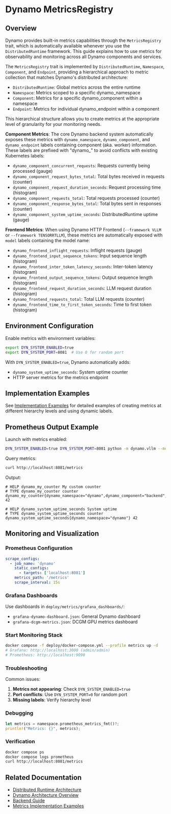<!--
SPDX-FileCopyrightText: Copyright (c) 2025 NVIDIA CORPORATION & AFFILIATES. All rights reserved.
SPDX-License-Identifier: Apache-2.0

Licensed under the Apache License, Version 2.0 (the "License");
you may not use this file except in compliance with the License.
You may obtain a copy of the License at

http://www.apache.org/licenses/LICENSE-2.0

Unless required by applicable law or agreed to in writing, software
distributed under the License is distributed on an "AS IS" BASIS,
WITHOUT WARRANTIES OR CONDITIONS OF ANY KIND, either express or implied.
See the License for the specific language governing permissions and
limitations under the License.
-->

# Dynamo MetricsRegistry

## Overview

Dynamo provides built-in metrics capabilities through the `MetricsRegistry` trait, which is automatically available whenever you use the `DistributedRuntime` framework. This guide explains how to use metrics for observability and monitoring across all Dynamo components and services.

The `MetricsRegistry` trait is implemented by `DistributedRuntime`, `Namespace`, `Component`, and `Endpoint`, providing a hierarchical approach to metric collection that matches Dynamo's distributed architecture:

- `DistributedRuntime`: Global metrics across the entire runtime
- `Namespace`: Metrics scoped to a specific dynamo_namespace
- `Component`: Metrics for a specific dynamo_component within a namespace
- `Endpoint`: Metrics for individual dynamo_endpoint within a component

This hierarchical structure allows you to create metrics at the appropriate level of granularity for your monitoring needs.

**Component Metrics**: The core Dynamo backend system automatically exposes these metrics with `dynamo_namespace`, `dynamo_component`, and `dynamo_endpoint` labels containing component (aka. worker) information. These labels are prefixed with "dynamo_" to avoid conflicts with existing Kubernetes labels:

- `dynamo_component_concurrent_requests`: Requests currently being processed (gauge)
- `dynamo_component_request_bytes_total`: Total bytes received in requests (counter)
- `dynamo_component_request_duration_seconds`: Request processing time (histogram)
- `dynamo_component_requests_total`: Total requests processed (counter)
- `dynamo_component_response_bytes_total`: Total bytes sent in responses (counter)
- `dynamo_component_system_uptime_seconds`: DistributedRuntime uptime (gauge)

**Frontend Metrics**: When using Dynamo HTTP Frontend (`--framework VLLM` or `--framework TENSORRTLLM`), these metrics are automatically exposed with `model` labels containing the model name:

- `dynamo_frontend_inflight_requests`: Inflight requests (gauge)
- `dynamo_frontend_input_sequence_tokens`: Input sequence length (histogram)
- `dynamo_frontend_inter_token_latency_seconds`: Inter-token latency (histogram)
- `dynamo_frontend_output_sequence_tokens`: Output sequence length (histogram)
- `dynamo_frontend_request_duration_seconds`: LLM request duration (histogram)
- `dynamo_frontend_requests_total`: Total LLM requests (counter)
- `dynamo_frontend_time_to_first_token_seconds`: Time to first token (histogram)

## Environment Configuration

Enable metrics with environment variables:

```bash
export DYN_SYSTEM_ENABLED=true
export DYN_SYSTEM_PORT=8081  # Use 0 for random port
```

With `DYN_SYSTEM_ENABLED=true`, Dynamo automatically adds:
- `dynamo_system_uptime_seconds`: System uptime counter
- HTTP server metrics for the metrics endpoint

## Implementation Examples

See [Implementation Examples](../../deploy/metrics/README.md#implementation-examples) for detailed examples of creating metrics at different hierarchy levels and using dynamic labels.

## Prometheus Output Example

Launch with metrics enabled:
```bash
DYN_SYSTEM_ENABLED=true DYN_SYSTEM_PORT=8081 python -m dynamo.vllm --model-path /path/to/model
```

Query metrics:
```bash
curl http://localhost:8081/metrics
```

Output:

```
# HELP dynamo_my_counter My custom counter
# TYPE dynamo_my_counter counter
dynamo_my_counter{dynamo_namespace="dynamo",dynamo_component="backend",dynamo_endpoint="generate"} 42

# HELP dynamo_system_uptime_seconds System uptime
# TYPE dynamo_system_uptime_seconds counter
dynamo_system_uptime_seconds{dynamo_namespace="dynamo"} 42
```

## Monitoring and Visualization

### Prometheus Configuration

```yaml
scrape_configs:
  - job_name: 'dynamo'
    static_configs:
      - targets: ['localhost:8081']
    metrics_path: '/metrics'
    scrape_interval: 15s
```

### Grafana Dashboards

Use dashboards in `deploy/metrics/grafana_dashboards/`:
- `grafana-dynamo-dashboard.json`: General Dynamo dashboard
- `grafana-dcgm-metrics.json`: DCGM GPU metrics dashboard

### Start Monitoring Stack

```bash
docker compose -f deploy/docker-compose.yml --profile metrics up -d
# Grafana: http://localhost:3000 (admin/admin)
# Prometheus: http://localhost:9090
```

### Troubleshooting

Common issues:
1. **Metrics not appearing**: Check `DYN_SYSTEM_ENABLED=true`
2. **Port conflicts**: Use `DYN_SYSTEM_PORT=0` for random port
3. **Missing labels**: Verify hierarchy level

### Debugging

```rust
let metrics = namespace.prometheus_metrics_fmt()?;
println!("Metrics: {}", metrics);
```

### Verification

```bash
docker compose ps
docker compose logs prometheus
curl http://localhost:8081/metrics
```

## Related Documentation

- [Distributed Runtime Architecture](../architecture/distributed_runtime.md)
- [Dynamo Architecture Overview](../architecture/architecture.md)
- [Backend Guide](backend.md)
- [Metrics Implementation Examples](../../deploy/metrics/README.md#implementation-examples)